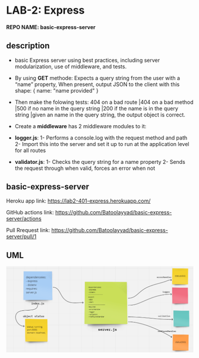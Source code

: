 # LAB-2: Express 
#### REPO NAME: basic-express-server


## description


- basic Express server using best practices, including server modularization, use of middleware, and tests.


- By using **GET** methode: Expects a query string from the user with a “name” property,
When present, output JSON to the client with this shape: { name: "name provided" }


- Then make the folowing tests:
404 on a bad route |404 on a bad method |500 if no name in the query string |200 if the name is in the query string |given an name in the query string, the output object is correct.


- Create a **middleware** has 2 middleware modules to it:


* **logger.js**:
1- Performs a console.log with the request method and path
2- Import this into the server and set it up to run at the application level for all routes


* **validator.js**:
1- Checks the query string for a name property
2- Sends the request through when valid, forces an error when not




## basic-express-server


Heroku app link:
https://lab2-401-express.herokuapp.com/

GitHub actions link:
https://github.com/Batoolayyad/basic-express-server/actions

Pull Rrequest link:
https://github.com/Batoolayyad/basic-express-server/pull/1


## UML

![UML-lab2](./img/UML-lab2.PNG)

